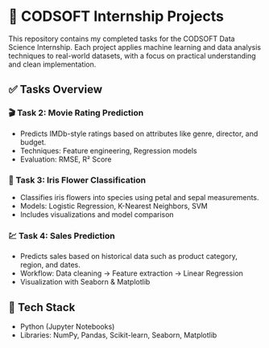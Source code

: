 # 🎯 CODSOFT Internship Projects

This repository contains my completed tasks for the CODSOFT Data Science Internship. Each project applies machine learning and data analysis techniques to real-world datasets, with a focus on practical understanding and clean implementation.

## ✅ Tasks Overview

### 🎬 Task 2: Movie Rating Prediction
- Predicts IMDb-style ratings based on attributes like genre, director, and budget.
- Techniques: Feature engineering, Regression models
- Evaluation: RMSE, R² Score

### 🌸 Task 3: Iris Flower Classification
- Classifies iris flowers into species using petal and sepal measurements.
- Models: Logistic Regression, K-Nearest Neighbors, SVM
- Includes visualizations and model comparison

### 💹 Task 4: Sales Prediction
- Predicts sales based on historical data such as product category, region, and dates.
- Workflow: Data cleaning → Feature extraction → Linear Regression
- Visualization with Seaborn & Matplotlib

## 🧰 Tech Stack

- Python (Jupyter Notebooks)
- Libraries: NumPy, Pandas, Scikit-learn, Seaborn, Matplotlib
